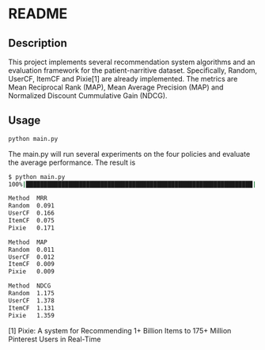 # README

## Description
This project implements several recommendation system algorithms and an evaluation framework for the patient-narritive dataset.
Specifically, Random, UserCF, ItemCF and Pixie[1] are already implemented. The metrics are Mean Reciprocal Rank (MAP), Mean Average Precision (MAP) and Normalized
Discount Cummulative Gain (NDCG). 

## Usage
```python
python main.py
```
The main.py will run several experiments on the four policies and evaluate the average performance.
The result is
```bash
$ python main.py
100%|████████████████████████████████████████████████████████████████| 50/50 [00:48<00:00,  1.04s/it]

Method	MRR
Random	0.091
UserCF	0.166
ItemCF	0.075
Pixie	0.171

Method	MAP
Random	0.011
UserCF	0.012
ItemCF	0.009
Pixie	0.009

Method	NDCG
Random	1.175
UserCF	1.378
ItemCF	1.131
Pixie	1.359
```

[1] Pixie: A system for Recommending 1+ Billion Items to 175+ Million Pinterest Users in Real-Time